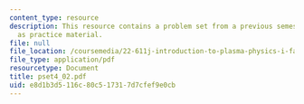 ```yaml
---
content_type: resource
description: This resource contains a problem set from a previous semester, provided
  as practice material.
file: null
file_location: /coursemedia/22-611j-introduction-to-plasma-physics-i-fall-2006/e8d1b3d5116c80c517317d7cfef9e0cb_pset4_02.pdf
file_type: application/pdf
resourcetype: Document
title: pset4_02.pdf
uid: e8d1b3d5-116c-80c5-1731-7d7cfef9e0cb
---
```

